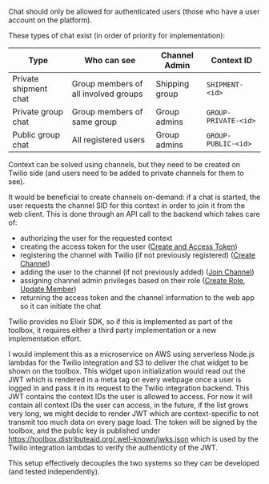Chat should only be allowed for authenticated users (those who have a user
account on the platform).

These types of chat exist (in order of priority for implementation):

| Type                  | Who can see                          | Channel Admin  | Context ID           |
| --------------------- | ------------------------------------ | -------------- | -------------------- |
| Private shipment chat | Group members of all involved groups | Shipping group | `SHIPMENT-<id>`      |
| Private group chat    | Group members of same group          | Group admins   | `GROUP-PRIVATE-<id>` |
| Public group chat     | All registered users                 | Group admins   | `GROUP-PUBLIC-<id>`  |

Context can be solved using channels, but they need to be created on Twilio side
(and users need to be added to private channels for them to see).

It would be beneficial to create channels on-demand: if a chat is started, the
user requests the channel SID for this context in order to join it from the web
client. This is done through an API call to the backend which takes care of:

- authorizing the user for the requested context
- creating the access token for the user
  ([Create and Access Token](https://www.twilio.com/docs/chat/create-tokens#create-an-access-token))
- registering the channel with Twilio (if not previously registered)
  ([Create Channel](https://www.twilio.com/docs/chat/channels?code-sample=code-create-a-channel-13&code-language=JavaScript&code-sdk-version=default))
- adding the user to the channel (if not previously added)
  ([Join Channel](https://www.twilio.com/docs/chat/channels?code-sample=code-join-a-channel-13&code-language=JavaScript&code-sdk-version=default))
- assigning channel admin privileges based on their role
  ([Create Role](https://www.twilio.com/docs/chat/rest/role-resource#create-a-role-resource),
  [Update Member](https://www.twilio.com/docs/chat/rest/member-resource#update-a-member-resource))
- returning the access token and the channel information to the web app so it
  can initiate the chat

Twilio provides no Elixir SDK, so if this is implemented as part of the toolbox,
it requires either a third party implementation or a new implementation effort.

I would implement this as a microservice on AWS using serverless Node.js lambdas
for the Twilio integration and S3 to deliver the chat widget to be shown on the
toolbox. This widget upon initialization would read out the JWT which is
rendered in a meta tag on every webpage once a user is logged in and pass it in
its request to the Twilio integration backend. This JWT contains the context IDs
the user is allowed to access. For now it will contain all context IDs the user
can access, in the future, if the list grows very long, we might decide to
render JWT which are context-specific to not transmit too much data on every
page load. The token will be signed by the toolbox, and the public key is
published under https://toolbox.distributeaid.org/.well-known/jwks.json which is
used by the Twilio integration lambdas to verify the authenticity of the JWT.

This setup effectively decouples the two systems so they can be developed (and
tested independently).
